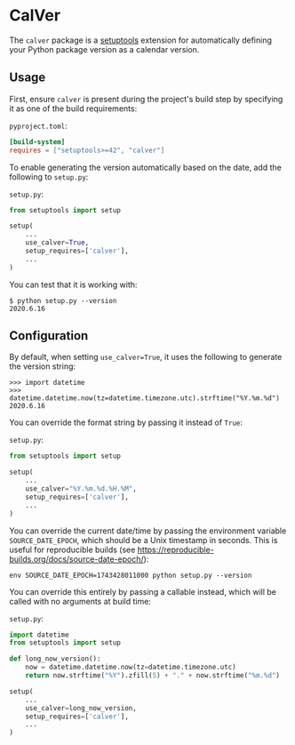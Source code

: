 # CalVer

The `calver` package is a [setuptools](https://pypi.org/p/setuptools) extension
for automatically defining your Python package version as a calendar version.

## Usage

First, ensure `calver` is present during the project's build step by specifying
it as one of the build requirements:

`pyproject.toml`:
```toml
[build-system]
requires = ["setuptools>=42", "calver"]
```

To enable generating the version automatically based on the date, add the
following to `setup.py`:

`setup.py`:
```python
from setuptools import setup

setup(
    ...
    use_calver=True,
    setup_requires=['calver'],
    ...
)
```

You can test that it is working with:

```console
$ python setup.py --version
2020.6.16
```

## Configuration

By default, when setting `use_calver=True`, it uses the following to generate
the version string:

```pycon
>>> import datetime
>>> datetime.datetime.now(tz=datetime.timezone.utc).strftime("%Y.%m.%d")
2020.6.16
```

You can override the format string by passing it instead of `True`:

`setup.py`:
```python
from setuptools import setup

setup(
    ...
    use_calver="%Y.%m.%d.%H.%M",
    setup_requires=['calver'],
    ...
)
```

You can override the current date/time by passing the environment variable
`SOURCE_DATE_EPOCH`, which should be a Unix timestamp in seconds. 
This is useful for reproducible builds (see https://reproducible-builds.org/docs/source-date-epoch/):

```console
env SOURCE_DATE_EPOCH=1743428011000 python setup.py --version
```

You can override this entirely by passing a callable instead, which will be called
with no arguments at build time:

`setup.py`:
```python
import datetime
from setuptools import setup

def long_now_version():
    now = datetime.datetime.now(tz=datetime.timezone.utc)
    return now.strftime("%Y").zfill(5) + "." + now.strftime("%m.%d")

setup(
    ...
    use_calver=long_now_version,
    setup_requires=['calver'],
    ...
)
```

